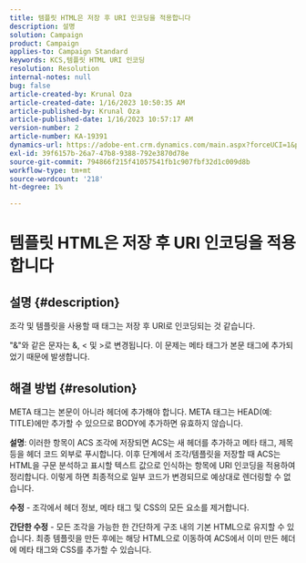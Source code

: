 ```yaml
---
title: 템플릿 HTML은 저장 후 URI 인코딩을 적용합니다
description: 설명
solution: Campaign
product: Campaign
applies-to: Campaign Standard
keywords: KCS,템플릿 HTML URI 인코딩
resolution: Resolution
internal-notes: null
bug: false
article-created-by: Krunal Oza
article-created-date: 1/16/2023 10:50:35 AM
article-published-by: Krunal Oza
article-published-date: 1/16/2023 10:57:17 AM
version-number: 2
article-number: KA-19391
dynamics-url: https://adobe-ent.crm.dynamics.com/main.aspx?forceUCI=1&pagetype=entityrecord&etn=knowledgearticle&id=7f34e194-8b95-ed11-aad1-6045bd006793
exl-id: 39f6157b-26a7-47b8-9388-792e3870d78e
source-git-commit: 794866f215f41057541fb1c907fbf32d1c009d8b
workflow-type: tm+mt
source-wordcount: '218'
ht-degree: 1%

---
```


# 템플릿 HTML은 저장 후 URI 인코딩을 적용합니다

## 설명 {#description}


조각 및 템플릿을 사용할 때 태그는 저장 후 URI로 인코딩되는 것 같습니다.

&quot;&amp;&quot;와 같은 문자는 &amp;, &lt; 및 >로 변경됩니다. 이 문제는 메타 태그가 본문 태그에 추가되었기 때문에 발생합니다.


## 해결 방법 {#resolution}


META 태그는 본문이 아니라 헤더에 추가해야 합니다. META 태그는 HEAD(예: TITLE)에만 추가할 수 있으므로 BODY에 추가하면 유효하지 않습니다.

<b>설명</b>: 이러한 항목이 ACS 조각에 저장되면 ACS는 새 헤더를 추가하고 메타 태그, 제목 등을 헤더 코드 외부로 푸시합니다. 이후 단계에서 조각/템플릿을 저장할 때 ACS는 HTML을 구문 분석하고 표시할 텍스트 값으로 인식하는 항목에 URI 인코딩을 적용하여 정리합니다. 이렇게 하면 최종적으로 일부 코드가 변경되므로 예상대로 렌더링할 수 없습니다.

<b>수정</b> - 조각에서 헤더 정보, 메타 태그 및 CSS의 모든 요소를 제거합니다.

<b>간단한 수정</b> - 모든 조각을 가능한 한 간단하게 구조 내의 기본 HTML으로 유지할 수 있습니다. 최종 템플릿을 만든 후에는 해당 HTML으로 이동하여 ACS에서 이미 만든 헤더에 메타 태그와 CSS를 추가할 수 있습니다.
